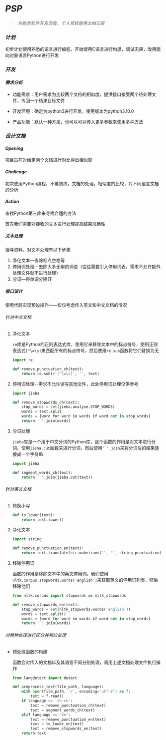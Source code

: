 # *PSP*

> *为熟悉软件开发流程，个人项目使用文档记录*

### *计划*

初步计划使用熟悉的语言进行编程，开始使用C语言进行构思，调试无果，改用面向对象语言Python进行开发

### *开发*

#### *需求分析*

- 功能需求：用户需求为比较两个文档的相似度，提供接口接受两个待处理文件，传回一个结果目标文件

- 开发环境：确定为python3进行开发，使用版本为python3.10.0
- 产品功能：默认一种方法，也可以可以传入更多参数来使用多种方法

### *设计文档*

#### *Opening*

项目旨在对给定两个文档进行对比得出相似度

#### *Challenge*

初次使用Python编程，不够熟练，文档的处理，相似度的比较，对不同语言文档的分析

#### *Action*

查找Python第三库来寻找合适的方法

首先我们需要对接收的文本进行处理提高结果准确性

##### *文本处理*

搜寻资料，对文本处理有以下步骤

1. 净化文本—去除标点空格等
2. 停用词处理—去除大多无用的词语（往往需要引入停用词表，需求不允许额外处理文件就不进行处理）
3. 分词—将单词分隔开

##### 接口设计

使用代码实现预设操作——仅仅考虑传入英文和中文文档的情况

###### 针对中文文档

1. 净化文本

   `re`库是Python的正则表达式库，使用它来移除文本中的标点符号，使用正则表达式`[^\w\s]`来匹配所有的标点符号，然后使用`re.sub`函数将它们替换为无

   ```python
   import re
   
   def remove_punctuation_ch(text):
       return re.sub(r'[^\w\s]', '', text)
   ```

2. 停用词处理--需求不允许读写其他文件，此处停用词处理仅供参考

   ```python
   import jieba
   
   def remove_stopwords_ch(text):
       stop_words = set(jieba.analyse.STOP_WORDS)
       words = text.split
       words = [word for word in words if word not in stop_words]
       return ' '.join(words)
   ```

3. 分词处理

   `jieba`库是一个用于中文分词的Python库，这个函数的作用是对文本进行分词。使用`jieba.cut`函数来进行分词，然后使用`' '.join`来将分词后的结果连接成一个字符串

   ```python
   import jieba
   
   def segment_words_ch(text):
       return ' '.join(jieba.cut(text))
   ```

###### 针对英文文档

1. 转换小写

   ```python
   def to_lower(text):
       return text.lower()
   ```

2. 净化文本

   ```python
   import string
   
   def remove_punctuation_en(text):
       return text.translate(str.maketrans('', '', string.punctuation))
   ```

3. 移除停用词

   函数的作用是移除文本中的英文停用词。我们使用`nltk.corpus.stopwords.words('english')`来获取英文的停用词列表，然后移除他们

   ```py
   from nltk.corpus import stopwords as nltk_stopwords
   
   def remove_stopwords_en(text):
       stop_words = set(nltk_stopwords.words('english'))
       words = text.split()
       words = [word for word in words if word not in stop_words]
       return ' '.join(words)
   ```

###### 对两种处理进行区分并相应处理

- 预处理函数的构建

  函数会对传入的文档以及其语言不同分别处理，调用上述文档处理文件执行操作

  ```py
  from langdetect import detect
  
  def preprocess_text(file_path, language):
      with open(file_path, 'r', encoding='utf-8') as f:
          text = f.read()
      if language == 'zh-cn':
          text = remove_punctuation_ch(text)
          text = segment_words_ch(text)
      elif language == 'en':
          text = remove_punctuation_en(text)
          text = to_lower_en(text)
          text = remove_stopwords_en(text)
      return text
  ```



